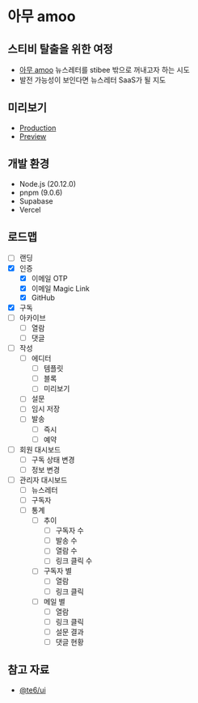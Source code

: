 # 아무 amoo

## 스티비 탈출을 위한 여정

- [아무 amoo](https://bit.ly/amoo_team) 뉴스레터를 stibee 밖으로 꺼내고자 하는 시도
- 발전 가능성이 보인다면 뉴스레터 SaaS가 될 지도

## 미리보기

- [Production](https://amoo.te6.in/)
- [Preview](https://preview.amoo.te6.in/)

## 개발 환경

- Node.js (20.12.0)
- pnpm (9.0.6)
- Supabase
- Vercel

## 로드맵

- [ ] 랜딩
- [x] 인증
  - [x] 이메일 OTP
  - [x] 이메일 Magic Link
  - [x] GitHub
- [x] 구독
- [ ] 아카이브
  - [ ] 열람
  - [ ] 댓글
- [ ] 작성
  - [ ] 에디터
    - [ ] 템플릿
    - [ ] 블록
    - [ ] 미리보기
  - [ ] 설문
  - [ ] 임시 저장
  - [ ] 발송
    - [ ] 즉시
    - [ ] 예약
- [ ] 회원 대시보드
  - [ ] 구독 상태 변경
  - [ ] 정보 변경
- [ ] 관리자 대시보드
  - [ ] 뉴스레터
  - [ ] 구독자
  - [ ] 통계
    - [ ] 추이
      - [ ] 구독자 수
      - [ ] 발송 수
      - [ ] 열람 수
      - [ ] 링크 클릭 수
    - [ ] 구독자 별
      - [ ] 열람
      - [ ] 링크 클릭
    - [ ] 메일 별
      - [ ] 열람
      - [ ] 링크 클릭
      - [ ] 설문 결과
      - [ ] 댓글 현황

## 참고 자료

- [@te6/ui](https://ui.te6.in/)
